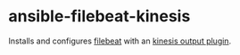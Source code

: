 ansible-filebeat-kinesis
========================

Installs and configures [filebeat](https://www.elastic.co/products/beats/filebeat)
with an [kinesis output plugin](https://github.com/s12v/awsbeats).
